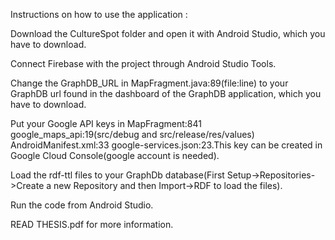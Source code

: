 Instructions on how to use the application :


Download the CultureSpot folder and open it with Android Studio, which you have to download.


Connect Firebase with the project through Android Studio Tools.


Change the GraphDB_URL in MapFragment.java:89(file:line) to your GraphDB url found in the dashboard of the GraphDB application, which you have to download.


Put your Google API keys in MapFragment:841 google_maps_api:19(src/debug and src/release/res/values) AndroidManifest.xml:33 google-services.json:23.This key can be created in Google Cloud Console(google account is needed).


Load the rdf-ttl files to your  GraphDb database(First Setup->Repositories->Create a new Repository and then Import->RDF to load the files).


Run the code from Android Studio.


READ THESIS.pdf for more information.
